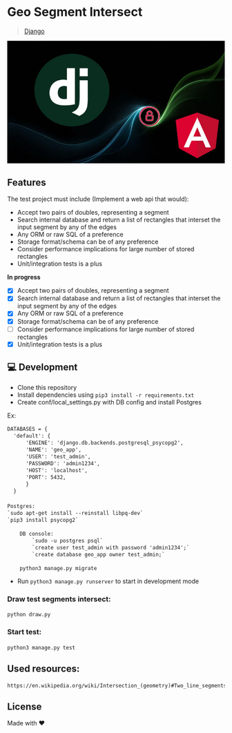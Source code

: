 # Geo Segment Intersect

> [Django](https://docs.djangoproject.com/en/5.0/)



![Image alt](https://github.com/MaksymRobota/GeoSegmentIntersect/blob/main/intro.webp)
## Features


The test project must include (Implement a web api that would):
- Accept two pairs of doubles, representing a segment
- Search internal database and return a list of rectangles that interset the input segment by any of the edges
- Any ORM or raw SQL of a preference
- Storage format/schema can be of any preference
- Consider performance implications for large number of stored rectangles
- Unit/integration tests is a plus

**In progress**

- [x] Accept two pairs of doubles, representing a segment
- [x] Search internal database and return a list of rectangles that interset the input segment by any of the edges
- [x] Any ORM or raw SQL of a preference
- [x] Storage format/schema can be of any preference
- [ ] Consider performance implications for large number of stored rectangles
- [x] Unit/integration tests is a plus

## 💻 Development

- Clone this repository
- Install dependencies using `pip3 install -r requirements.txt`
- Create conf/local_settings.py with DB config and install Postgres

Ex: 

    DATABASES = {
      'default': {
          'ENGINE': 'django.db.backends.postgresql_psycopg2',
          'NAME': 'geo_app',
          'USER': 'test_admin',
          'PASSWORD': 'admin1234',
          'HOST': 'localhost',
          'PORT': 5432,
          }
      }
 ####
    Postgres:
    `sudo apt-get install --reinstall libpq-dev`
    `pip3 install psycopg2`

        DB console:
            `sudo -u postgres psql`
            `create user test_admin with password 'admin1234';`
            `create database geo_app owner test_admin;`
    
        python3 manage.py migrate

- Run `python3 manage.py runserver` to start in development mode

###  Draw test segments intersect:
  `python draw.py`

###  Start test:
  `python3 manage.py test`

## Used resources:
    https://en.wikipedia.org/wiki/Intersection_(geometry)#Two_line_segments

## License

Made with ❤️